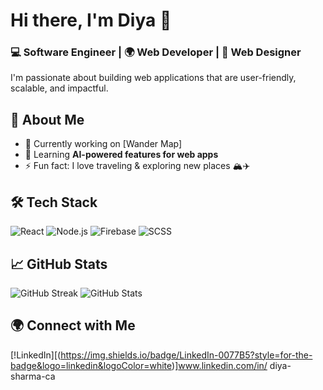 # Hi there, I'm Diya 👋

### 💻 Software Engineer | 🌍 Web Developer | 🎨 Web Designer

I'm passionate about building web applications that are user-friendly, scalable, and impactful. 

## 🚀 About Me
- 🔭 Currently working on [Wander Map]
- 🌱 Learning **AI-powered features for web apps**
- ⚡ Fun fact: I love traveling & exploring new places 🏔️✈️

## 🛠️ Tech Stack
![React](https://img.shields.io/badge/React-61DAFB?style=for-the-badge&logo=react&logoColor=white)
![Node.js](https://img.shields.io/badge/Node.js-339933?style=for-the-badge&logo=nodedotjs&logoColor=white)
![Firebase](https://img.shields.io/badge/Firebase-FFCA28?style=for-the-badge&logo=firebase&logoColor=black)
![SCSS](https://img.shields.io/badge/SCSS-CC6699?style=for-the-badge&logo=sass&logoColor=white)


## 📈 GitHub Stats
![GitHub Streak](https://github-readme-streak-stats.herokuapp.com/?user=your-github-username&theme=radical)
![GitHub Stats](https://github-readme-stats.vercel.app/api?username=your-github-username&show_icons=true&theme=radical)

## 🌍 Connect with Me
[!LinkedIn][(https://img.shields.io/badge/LinkedIn-0077B5?style=for-the-badge&logo=linkedin&logoColor=white)]www.linkedin.com/in/
diya-sharma-ca

